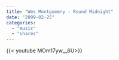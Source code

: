 ```yaml
---
title: "Wes Montgomery - Round Midnight"
date: "2009-02-25"
categories:
  - "music"
  - "shares"
---
```


<div style="width: 70vw;">{{< youtube MOm17yw__6U>}}</div>
